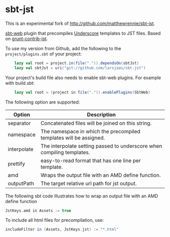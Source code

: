 sbt-jst
=======

This is an experimental fork of http://github.com/matthewrennie/sbt-jst.

[sbt-web](https://github.com/sbt/sbt-web) plugin that precompiles [Underscore](http://underscorejs.org) templates to JST files. Based on [grunt-contrib-jst](https://www.npmjs.org/package/grunt-contrib-jst).

To use my version from Github, add the following to the `project/plugins.sbt` of your project:

```scala
    lazy val root = project.in(file(".")).dependsOn(sbtJst)
    lazy val sbtJst = uri("git://github.com/larsjaas/sbt-jst")
```

Your project's build file also needs to enable sbt-web plugins. For example with build.sbt:

```scala
    lazy val root = (project in file(".")).enablePlugins(SbtWeb)
```

The following option are supported:

Option              | Description
--------------------|------------
separator           | Concatenated files will be joined on this string.
namespace           | The namespace in which the precompiled templates will be assigned.
interpolate         | The interpolate setting passed to underscore when compiling templates.
prettify            | easy-to-read format that has one line per template.
amd                 | Wraps the output file with an AMD define function.
outputPath          | The target relative url path for jst output.
    
The following sbt code illustrates how to wrap an output file with an AMD define function

```scala
JstKeys.amd in Assets := true
```

To include all html files for precompilation, use:

```scala
includeFilter in (Assets, JstKeys.jst) := "*.html"
```
